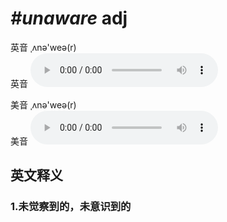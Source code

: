 # ***\#unaware*** adj
英音 ˌʌnə'weə(r)  
英音
<audio src="./media/unaware1_AAC.aac" controls="controls"></audio>

美音 ˌʌnə'weə(r)  
美音
<audio src="./media/unaware2_AAC.aac" controls="controls"></audio>



  

英文释义
---
### 1.**未觉察到的，未意识到的**  


